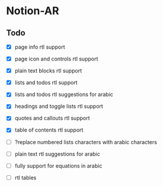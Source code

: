 # Notion-AR

## Todo

- [x] page info rtl support

- [x] page icon and controls rtl support

- [x] plain text blocks rtl support

- [x] lists and todos rtl support

- [x] lists and todos rtl suggestions for arabic

- [x] headings and toggle lists rtl support

- [x] quotes and callouts rtl support

- [x] table of contents rtl support

- [ ] ?replace numbered lists characters with arabic characters

- [ ] plain text rtl suggestions for arabic

- [ ] fully support for equations in arabic

- [ ] rtl tables
